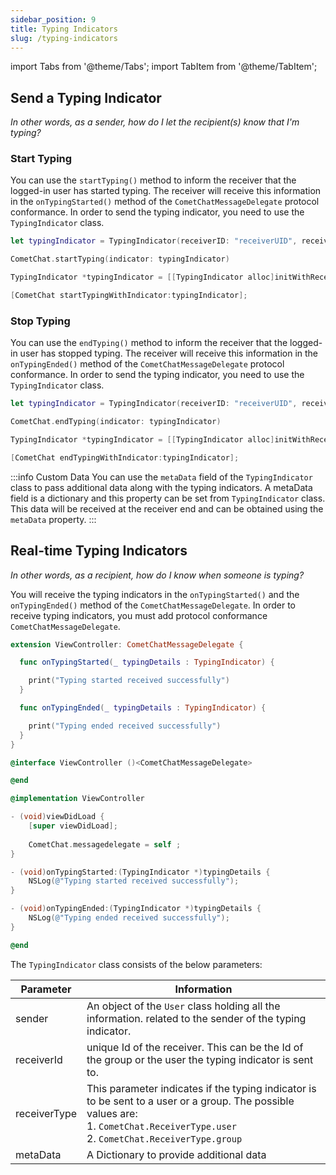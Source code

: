 ```yaml
---
sidebar_position: 9
title: Typing Indicators
slug: /typing-indicators
---
```

import Tabs from '@theme/Tabs';
import TabItem from '@theme/TabItem';

## Send a Typing Indicator

_In other words, as a sender, how do I let the recipient(s) know that I'm typing?_



### Start Typing

You can use the `startTyping()` method to inform the receiver that the logged-in user has started typing. The receiver will receive this information in the `onTypingStarted()` method of the `CometChatMessageDelegate` protocol conformance. In order to send the typing indicator, you need to use the `TypingIndicator` class.

<Tabs>
<TabItem value="Swift" label="Swift">

```swift
let typingIndicator = TypingIndicator(receiverID: "receiverUID", receiverType: .user)

CometChat.startTyping(indicator: typingIndicator)
```
</TabItem>
<TabItem value="Objective C" label="Objective C">

```objectivec
TypingIndicator *typingIndicator = [[TypingIndicator alloc]initWithReceiverID:@"receiverID" receiverType: ReceiverTypeUser metadata:nil];

[CometChat startTypingWithIndicator:typingIndicator];
```
</TabItem>
</Tabs>



### Stop Typing

You can use the `endTyping()` method to inform the receiver that the logged-in user has stopped typing. The receiver will receive this information in the `onTypingEnded()` method of the `CometChatMessageDelegate` protocol conformance. In order to send the typing indicator, you need to use the `TypingIndicator` class.

<Tabs>
<TabItem value="Swift" label="Swift">

```swift
let typingIndicator = TypingIndicator(receiverID: "receiverUID", receiverType: .user)

CometChat.endTyping(indicator: typingIndicator)
```
</TabItem>
<TabItem value="Objective C" label="Objective C">

```objectivec
TypingIndicator *typingIndicator = [[TypingIndicator alloc]initWithReceiverID:@"receiverID" receiverType: ReceiverTypeUser metadata:nil];

[CometChat endTypingWithIndicator:typingIndicator];
```
</TabItem>
</Tabs>




:::info Custom Data
You can use the `metaData` field of the `TypingIndicator` class to pass additional data along with the typing indicators. A metaData field is a dictionary and this property can be set from `TypingIndicator` class. This data will be received at the receiver end and can be obtained using the `metaData` property.
:::


## Real-time Typing Indicators

_In other words, as a recipient, how do I know when someone is typing?_

You will receive the typing indicators in the `onTypingStarted()` and the `onTypingEnded()` method of the `CometChatMessageDelegate`. In order to receive typing indicators, you must add protocol conformance `CometChatMessageDelegate`.

<Tabs>
<TabItem value="Swift" label="Swift">

```swift
extension ViewController: CometChatMessageDelegate {

  func onTypingStarted(_ typingDetails : TypingIndicator) {

    print("Typing started received successfully")
  }

  func onTypingEnded(_ typingDetails : TypingIndicator) {

    print("Typing ended received successfully")
  }
}
```
</TabItem>
<TabItem value="Objective C" label="Objective C">

```objectivec
@interface ViewController ()<CometChatMessageDelegate>

@end

@implementation ViewController

- (void)viewDidLoad {
    [super viewDidLoad];
    
    CometChat.messagedelegate = self ;
}

- (void)onTypingStarted:(TypingIndicator *)typingDetails {
    NSLog(@"Typing started received successfully");
}

- (void)onTypingEnded:(TypingIndicator *)typingDetails {
    NSLog(@"Typing ended received successfully");
}

@end
```
</TabItem>
</Tabs>


The `TypingIndicator` class consists of the below parameters:

| Parameter | Information | 
| ---- | ---- | 
| sender | An object of the `User` class holding all the information. related to the sender of the typing indicator. | 
| receiverId | unique Id of the receiver. This can be the Id of the group or the user the typing indicator is sent to. | 
| receiverType | This parameter indicates if the typing indicator is to be sent to a user or a group. The possible values are:<br />1. `CometChat.ReceiverType.user`<br />2. `CometChat.ReceiverType.group` | 
| metaData | A Dictionary to provide additional data | 

